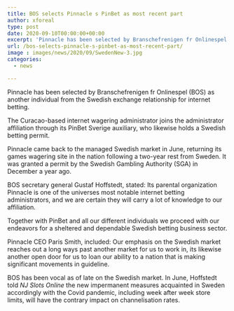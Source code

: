 ```yaml
---
title: BOS selects Pinnacle s PinBet as most recent part
author: xforeal 
type: post
date: 2020-09-10T00:00:00+00:00
excerpt: 'Pinnacle has been selected by Branschefrenigen fr Onlinespel (BOS) as another individual from the Swedish exchange relationship for internet gambling '
url: /bos-selects-pinnacle-s-pinbet-as-most-recent-part/
image : images/news/2020/09/SwedenNew-3.jpg
categories:
  - news

---
```

Pinnacle has been selected by Branschefrenigen fr Onlinespel (BOS) as another individual from the Swedish exchange relationship for internet betting. 

The Curacao-based internet wagering administrator joins the administrator affiliation through its PinBet Sverige auxiliary, who likewise holds a Swedish betting permit. 

Pinnacle came back to the managed Swedish market in June, returning its games wagering site in the nation following a two-year rest from Sweden. It was granted a permit by the Swedish Gambling Authority (SGA) in December a year ago. 

BOS secretary general Gustaf Hoffstedt, stated: Its parental organization Pinnacle is one of the universes most notable internet betting administrators, and we are certain they will carry a lot of knowledge to our affiliation. 

Together with PinBet and all our different individuals we proceed with our endeavors for a sheltered and dependable Swedish betting business sector. 

Pinnacle CEO Paris Smith, included: Our emphasis on the Swedish market reaches out a long ways past another market for us to work in, its likewise another open door for us to loan our ability to a nation that is making significant movements in guideline. 

BOS has been vocal as of late on the Swedish market. In June, Hoffstedt told _NJ Slots Online_ the new impermanent measures acquainted in Sweden accordingly with the Covid pandemic, including week after week store limits, will have the contrary impact on channelisation rates.